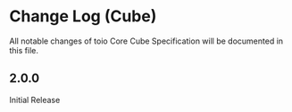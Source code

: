 # Change Log (Cube)

All notable changes of toio Core Cube Specification will be documented in this file.

## 2.0.0

Initial Release
